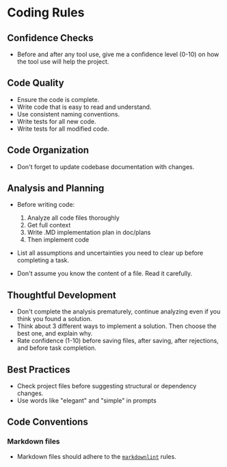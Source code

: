 # Coding Rules

## Confidence Checks

- Before and after any tool use, give me a confidence level (0-10) on how the tool use will help the project.

## Code Quality

- Ensure the code is complete.
- Write code that is easy to read and understand.
- Use consistent naming conventions.
- Write tests for all new code.
- Write tests for all modified code.

## Code Organization

- Don't forget to update codebase documentation with changes.

## Analysis and Planning

- Before writing code:

  1. Analyze all code files thoroughly
  2. Get full context
  3. Write .MD implementation plan in doc/plans
  4. Then implement code

- List all assumptions and uncertainties you need to clear up before completing a task.
- Don't assume you know the content of a file. Read it carefully.

## Thoughtful Development

- Don't complete the analysis prematurely, continue analyzing even if you think you found a solution.
- Think about 3 different ways to implement a solution. Then choose the best one, and explain why.
- Rate confidence (1-10) before saving files, after saving, after rejections, and before task completion.

## Best Practices

- Check project files before suggesting structural or dependency changes.
- Use words like "elegant" and "simple" in prompts

## Code Conventions

### Markdown files

- Markdown files should adhere to the [`markdownlint`](https://github.com/DavidAnson/markdownlint) rules.
